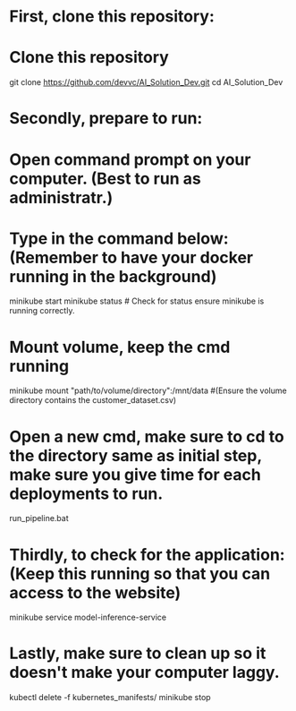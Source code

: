 # First, clone this repository:

# Clone this repository
git clone https://github.com/devvc/AI_Solution_Dev.git
cd AI_Solution_Dev

# Secondly, prepare to run:

# Open command prompt on your computer. (Best to run as administratr.)
# Type in the command below: (Remember to have your docker running in the background)
minikube start 
minikube status # Check for status ensure minikube is running correctly.

# Mount volume, keep the cmd running
minikube mount "path/to/volume/directory":/mnt/data #(Ensure the volume directory contains the customer_dataset.csv)

# Open a new cmd, make sure to cd to the directory same as initial step, make sure you give time for each deployments to run.
run_pipeline.bat

# Thirdly, to check for the application: (Keep this running so that you can access to the website)
minikube service model-inference-service

# Lastly, make sure to clean up so it doesn't make your computer laggy.
kubectl delete -f kubernetes_manifests/
minikube stop
